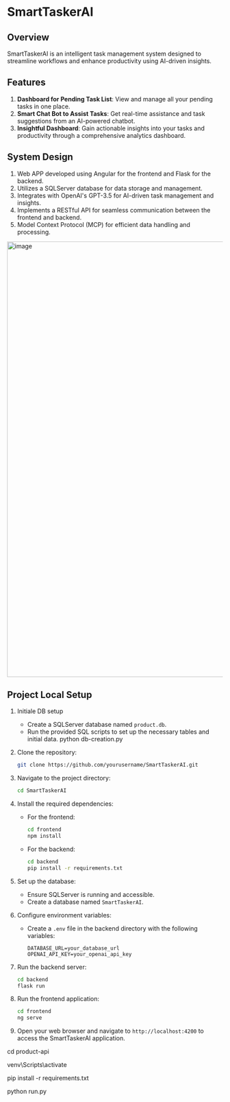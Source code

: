 # SmartTaskerAI

## Overview
SmartTaskerAI is an intelligent task management system designed to streamline workflows and enhance productivity using AI-driven insights.

## Features
1. **Dashboard for Pending Task List**: View and manage all your pending tasks in one place.
2. **Smart Chat Bot to Assist Tasks**: Get real-time assistance and task suggestions from an AI-powered chatbot.
3. **Insightful Dashboard**: Gain actionable insights into your tasks and productivity through a comprehensive analytics dashboard.

## System Design
1. Web APP developed using Angular for the frontend and Flask for the backend.
2. Utilizes a SQLServer database for data storage and management.
3. Integrates with OpenAI's GPT-3.5 for AI-driven task management and insights.
4. Implements a RESTful API for seamless communication between the frontend and backend.
5. Model Context Protocol (MCP) for efficient data handling and processing.

<img width="1878" height="1016" alt="image" src="https://github.com/user-attachments/assets/7d5ec88a-bf23-4385-9ac3-de99067c02f4" />


## Project Local Setup
1. Initiale DB setup
   - Create a SQLServer database named `product.db`.
   - Run the provided SQL scripts to set up the necessary tables and initial data.
   python db-creation.py 
   
2. Clone the repository:
   ```bash
   git clone https://github.com/yourusername/SmartTaskerAI.git
   ```
3. Navigate to the project directory:
   ```bash
   cd SmartTaskerAI
   ```
4. Install the required dependencies:
   - For the frontend:  
     ```bash
     cd frontend
     npm install
     ```            

    - For the backend:  
      ```bash
      cd backend
      pip install -r requirements.txt
      ```
5. Set up the database:
   - Ensure SQLServer is running and accessible.
    - Create a database named `SmartTaskerAI`.
5. Configure environment variables:
   - Create a `.env` file in the backend directory with the following variables:
     ```
     DATABASE_URL=your_database_url
     OPENAI_API_KEY=your_openai_api_key
     ```    
6. Run the backend server:
   ```bash
   cd backend
   flask run
   ```
7. Run the frontend application:
   ```bash
   cd frontend
   ng serve
   ```
8. Open your web browser and navigate to `http://localhost:4200` to access the SmartTaskerAI application.


cd product-api 

venv\Scripts\activate

pip install -r requirements.txt

python run.py
